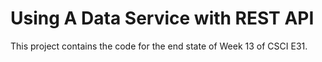 # Using A Data Service with REST API
This project contains the code for the end state of Week 13 of CSCI E31.
